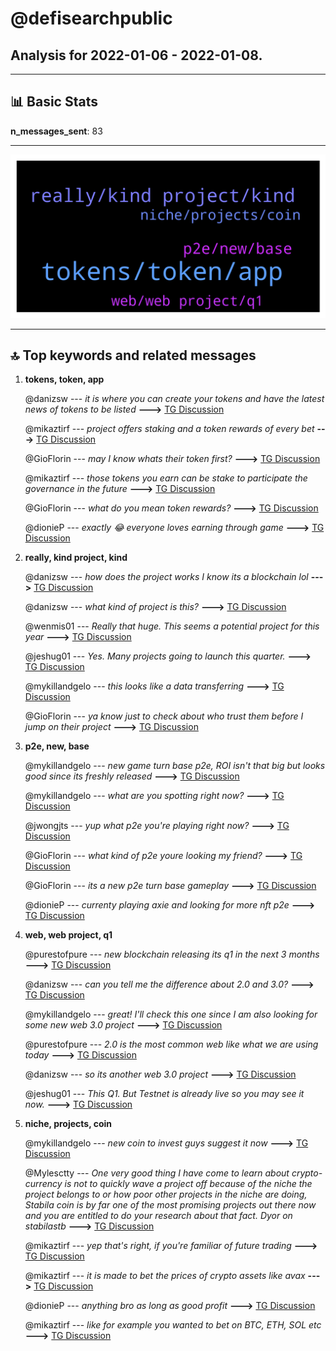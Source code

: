 # **@defisearchpublic**
 ## Analysis for **2022-01-06** - **2022-01-08**.

---

## 📊 **Basic Stats**

**n_messages_sent**: 83

---
![wordcloud](defisearchpublic_2Days_wordcloud.png)

---


## 🔝 **Top keywords and related messages**

1. **tokens, token, app**

    @danizsw --- *it is where you can create your tokens and have the latest news of tokens to be listed* **--->** [TG Discussion](https://t.me/defisearchpublic/240958)

    @mikaztirf --- *project offers staking and a token rewards of every bet* **--->** [TG Discussion](https://t.me/defisearchpublic/240912)

    @GioFlorin --- *may I know whats their token first?* **--->** [TG Discussion](https://t.me/defisearchpublic/240929)

    @mikaztirf --- *those tokens you earn can be stake to participate the governance in the future* **--->** [TG Discussion](https://t.me/defisearchpublic/240922)

    @GioFlorin --- *what do you mean token rewards?* **--->** [TG Discussion](https://t.me/defisearchpublic/240913)

    @dionieP --- *exactly 😂 everyone loves earning through game* **--->** [TG Discussion](https://t.me/defisearchpublic/240901)

2. **really, kind project, kind**

    @danizsw --- *how does the project works I know its a blockchain lol* **--->** [TG Discussion](https://t.me/defisearchpublic/240973)

    @danizsw --- *what kind of project is this?* **--->** [TG Discussion](https://t.me/defisearchpublic/240968)

    @wenmis01 --- *Really that huge. This seems a potential project for this year* **--->** [TG Discussion](https://t.me/defisearchpublic/240888)

    @jeshug01 --- *Yes. Many projects going to launch this quarter.* **--->** [TG Discussion](https://t.me/defisearchpublic/240877)

    @mykillandgelo --- *this looks like a data transferring* **--->** [TG Discussion](https://t.me/defisearchpublic/240976)

    @GioFlorin --- *ya know just to check about who trust them before I jump on their project* **--->** [TG Discussion](https://t.me/defisearchpublic/240920)

3. **p2e, new, base**

    @mykillandgelo --- *new game turn base p2e, ROI isn't that big but looks good since its freshly released* **--->** [TG Discussion](https://t.me/defisearchpublic/240963)

    @mykillandgelo --- *what are you spotting right now?* **--->** [TG Discussion](https://t.me/defisearchpublic/240960)

    @jwongjts --- *yup what p2e you're playing right now?* **--->** [TG Discussion](https://t.me/defisearchpublic/240902)

    @GioFlorin --- *what kind of p2e youre looking my friend?* **--->** [TG Discussion](https://t.me/defisearchpublic/240898)

    @GioFlorin --- *its a new p2e turn base gameplay* **--->** [TG Discussion](https://t.me/defisearchpublic/240906)

    @dionieP --- *currenty playing axie and looking for more nft p2e* **--->** [TG Discussion](https://t.me/defisearchpublic/240903)

4. **web, web project, q1**

    @purestofpure --- *new blockchain releasing its q1 in the next 3 months* **--->** [TG Discussion](https://t.me/defisearchpublic/240967)

    @danizsw --- *can you tell me the difference about 2.0 and 3.0?* **--->** [TG Discussion](https://t.me/defisearchpublic/240981)

    @mykillandgelo --- *great! I'll check this one since I am also looking for some new web 3.0 project* **--->** [TG Discussion](https://t.me/defisearchpublic/240988)

    @purestofpure --- *2.0 is the most common web like what we are using today* **--->** [TG Discussion](https://t.me/defisearchpublic/240982)

    @danizsw --- *so its another web 3.0 project* **--->** [TG Discussion](https://t.me/defisearchpublic/240980)

    @jeshug01 --- *This Q1. But Testnet is already live so you may see it now.* **--->** [TG Discussion](https://t.me/defisearchpublic/240891)

5. **niche, projects, coin**

    @mykillandgelo --- *new coin to invest guys suggest it now* **--->** [TG Discussion](https://t.me/defisearchpublic/240953)

    @Mylesctty --- *One very good thing I have come to learn about crypto-currency is not to quickly wave a project off because of the niche the project belongs to or how poor other projects in the niche are doing, Stabila coin is by far one of the most promising projects out there now and you are entitled to do your research about that fact. Dyor on stabilastb* **--->** [TG Discussion](https://t.me/defisearchpublic/240950)

    @mikaztirf --- *yep that's right, if you're familiar of future trading* **--->** [TG Discussion](https://t.me/defisearchpublic/240916)

    @mikaztirf --- *it is made to bet the prices of crypto assets like avax* **--->** [TG Discussion](https://t.me/defisearchpublic/240911)

    @dionieP --- *anything bro as long as good profit* **--->** [TG Discussion](https://t.me/defisearchpublic/240904)

    @mikaztirf --- *like for example you wanted to bet on BTC, ETH, SOL etc* **--->** [TG Discussion](https://t.me/defisearchpublic/240928)

